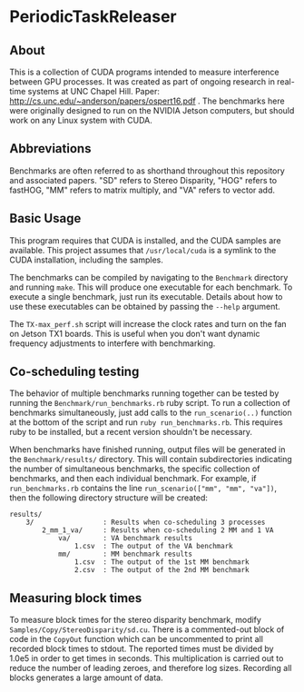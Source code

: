 PeriodicTaskReleaser
====================

About
-----

This is a collection of CUDA programs intended to measure interference between
GPU processes. It was created as part of ongoing research in real-time systems
at UNC Chapel Hill. Paper: http://cs.unc.edu/~anderson/papers/ospert16.pdf .
The benchmarks here were originally designed to run on the NVIDIA Jetson
computers, but should work on any Linux system with CUDA.

Abbreviations
-------------

Benchmarks are often referred to as shorthand throughout this repository and
associated papers. "SD" refers to Stereo Disparity, "HOG" refers to fastHOG,
"MM" refers to matrix multiply, and "VA" refers to vector add.

Basic Usage
-----------

This program requires that CUDA is installed, and the CUDA samples are
available. This project assumes that `/usr/local/cuda` is a symlink to the CUDA
installation, including the samples.

The benchmarks can be compiled by navigating to the `Benchmark` directory and
running `make`. This will produce one executable for each benchmark. To execute
a single benchmark, just run its executable. Details about how to use these
executables can be obtained by passing the `--help` argument.

The `TX-max_perf.sh` script will increase the clock rates and turn on the fan
on Jetson TX1 boards. This is useful when you don't want dynamic frequency
adjustments to interfere with benchmarking.

Co-scheduling testing
---------------------

The behavior of multiple benchmarks running together can be tested by running
the `Benchmark/run_benchmarks.rb` ruby script. To run a collection of
benchmarks simultaneously, just add calls to the `run_scenario(..)` function at
the bottom of the script and run `ruby run_benchmarks.rb`. This requires ruby
to be installed, but a recent version shouldn't be necessary.

When benchmarks have finished running, output files will be generated in the
`Benchmark/results/` directory. This will contain subdirectories indicating the
number of simultaneous benchmarks, the specific collection of benchmarks, and
then each individual benchmark. For example, if `run_benchmarks.rb` contains
the line `run_scenario(["mm", "mm", "va"])`, then the following directory
structure will be created:

```
results/
    3/                 : Results when co-scheduling 3 processes
        2_mm_1_va/     : Results when co-scheduling 2 MM and 1 VA
            va/        : VA benchmark results
                1.csv  : The output of the VA benchmark
            mm/        : MM benchmark results
                1.csv  : The output of the 1st MM benchmark
                2.csv  : The output of the 2nd MM benchmark
```

Measuring block times
---------------------

To measure block times for the stereo disparity benchmark, modify
`Samples/Copy/StereoDisparity/sd.cu`. There is a commented-out block of code in
the `CopyOut` function which can be uncommented to print all recorded block
times to stdout. The reported times must be divided by 1.0e5 in order to get
times in seconds. This multiplication is carried out to reduce the number of
leading zeroes, and therefore log sizes. Recording all blocks generates a large
amount of data.
